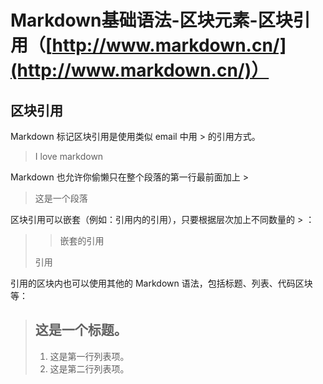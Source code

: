 # Markdown基础语法-区块元素-区块引用（[http://www.markdown.cn/](http://www.markdown.cn/)）

## 区块引用

Markdown 标记区块引用是使用类似 email 中用 > 的引用方式。

> I love markdown

Markdown 也允许你偷懒只在整个段落的第一行最前面加上 > 

> 这是一个段落

区块引用可以嵌套（例如：引用内的引用），只要根据层次加上不同数量的 > ： 

>
> > 嵌套的引用
>
> 引用

引用的区块内也可以使用其他的 Markdown 语法，包括标题、列表、代码区块等： 

> ## 这是一个标题。
>
> 1.   这是第一行列表项。
> 2.   这是第二行列表项。
>

